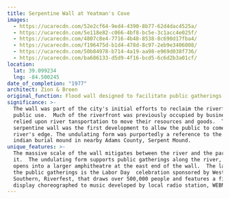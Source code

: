 ```yaml
---
title: Serpentine Wall at Yeatman's Cove
images:
  - https://ucarecdn.com/52e2cf64-9ed4-4390-8b77-62d4dac4525a/
  - https://ucarecdn.com/5e118e82-c066-4bf8-bc5e-3c1acc4e025f/
  - https://ucarecdn.com/4807c8e4-7716-4b48-8538-8c690d17fba4/
  - https://ucarecdn.com/f196475d-b1d4-478d-8c97-2eb9e3406008/
  - https://ucarecdn.com/50b84978-b714-4a19-aa98-e969d038f736/
  - https://ucarecdn.com/ba686133-d5d9-4f16-bcd5-6c6d2b3a01cf/
location:
  lat: 39.099234
  lng: -84.500245
date_of_completion: "1977"
architect: Zion & Breen
original_function: Flood wall designed to facilitate public gatherings.
significance: >-
  The wall was part of the city's initial efforts to reclaim the riverfont for
  public use.  Much of the riverfront was previously occupied by businesses that
  relied upon river tansportation to move their resources and goods.  The
  serpentine wall was the first development to allow the public to come to the
  river's edge. The undulating form was purportedly a reference to the famous
  indian burial mound in nearby Adams County, Serpent Mound.
unique_features: >-
  The massive scale of the wall mitigates between the river and the park behind
  it.  The undulating form supports public gatherings along the river, and it
  opens into a larger amphitheatre at the east end of the wall.  The largest of
  the public gatherings is the Labor Day  celebration sponsored by Western &
  Southern, Riverfest, that draws over 500,000 people and features a fireworks
  display choreographed to music developed by local radio station, WEBN.
---
```


